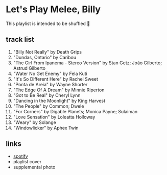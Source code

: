 # Let's Play Melee, Billy

This playlist is intended to be shuffled 🔀

## track list

1. "Billy Not Really" by Death Grips
2. "Dundas, Ontario" by Caribou
3. "The Girl From Ipanema - Stereo Version" by Stan Getz; João Gilberto; Astrud Gilberto
4. "Water No Get Enemy" by Fela Kuti
5. "It's So Different Here" by Rachel Sweet
6. "Ponta de Areia" by Wayne Shorter
7. "The Edge Of A Dream" by Minnie Riperton
8. "Got to Be Real" by Cheryl Lynn
9. "Dancing in the Moonlight" by King Harvest
10. "The People" by Common; Dwele
11. "For Corners" by Digable Planets; Monica Payne; Sulaiman
12. "Love Sensation" by Loleatta Holloway
13. "Weary" by Solange
14. "Windowlicker" by Aphex Twin

## links

- [spotify](https://open.spotify.com/playlist/73KwdhYbU1R57hd0iOzhhv)
- playlist cover
- supplemental photo
